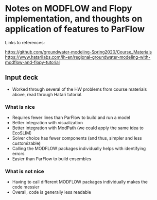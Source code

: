 # Notes on MODFLOW and Flopy implementation, and thoughts on application of features to ParFlow

Links to references:

https://github.com/groundwater-modeling-Spring2020/Course_Materials
https://www.hatarilabs.com/ih-en/regional-groundwater-modeling-with-modflow-and-flopy-tutorial

## Input deck
- Worked through several of the HW problems from course materials above, read
through Hatari tutorial.

### What is nice
- Requires fewer lines than ParFlow to build and run a model
- Better integration with visualization
- Better integration with ModPath (we could apply the same idea to EcoSLIM)
- Solver choice has fewer components (and thus, simpler and less customizable)
- Calling the MODFLOW packages individually helps with identifying errors
- Easier than ParFlow to build ensembles

### What is not nice
- Having to call different MODFLOW packages individually makes the code messier
- Overall, code is generally less readable
